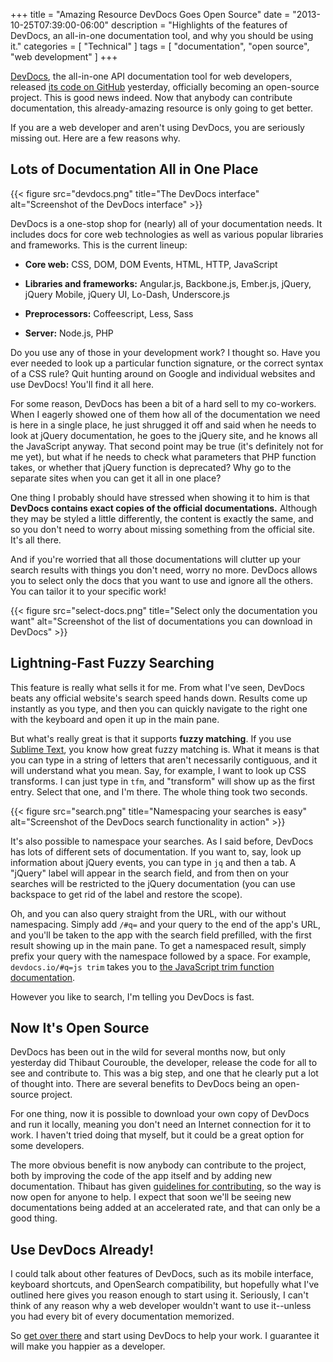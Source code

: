 +++
title = "Amazing Resource DevDocs Goes Open Source"
date = "2013-10-25T07:39:00-06:00"
description = "Highlights of the features of DevDocs, an all-in-one documentation tool, and why you should be using it."
categories = [ "Technical" ]
tags = [ "documentation", "open source", "web development" ]
+++

[DevDocs](http://devdocs.io), the all-in-one API documentation tool for web
developers, released [its code on GitHub](https://github.com/Thibaut/devdocs)
yesterday, officially becoming an open-source project. This is good news indeed.
Now that anybody can contribute documentation, this already-amazing resource is
only going to get better.

If you are a web developer and aren't using DevDocs, you are seriously missing
out. Here are a few reasons why.

<!--more-->

## Lots of Documentation All in One Place

{{< figure src="devdocs.png" title="The DevDocs interface" alt="Screenshot of the DevDocs interface" >}}

DevDocs is a one-stop shop for (nearly) all of your documentation needs. It
includes docs for core web technologies as well as various popular libraries and
frameworks. This is the current lineup:

-   **Core web:** CSS, DOM, DOM Events, HTML, HTTP, JavaScript

-   **Libraries and frameworks:** Angular.js, Backbone.js, Ember.js, jQuery,
    jQuery Mobile, jQuery UI, Lo-Dash, Underscore.js

-   **Preprocessors:** Coffeescript, Less, Sass

-   **Server:** Node.js, PHP

Do you use any of those in your development work? I thought so. Have you ever
needed to look up a particular function signature, or the correct syntax of a
CSS rule? Quit hunting around on Google and individual websites and use DevDocs!
You'll find it all here.

For some reason, DevDocs has been a bit of a hard sell to my co-workers. When I
eagerly showed one of them how all of the documentation we need is here in a
single place, he just shrugged it off and said when he needs to look at jQuery
documentation, he goes to the jQuery site, and he knows all the JavaScript
anyway. That second point may be true (it's definitely not for me yet), but what
if he needs to check what parameters that PHP function takes, or whether that
jQuery function is deprecated? Why go to the separate sites when you can get it
all in one place?

One thing I probably should have stressed when showing it to him is that
**DevDocs contains exact copies of the official documentations.** Although they
may be styled a little differently, the content is exactly the same, and so you
don't need to worry about missing something from the official site. It's all
there.

And if you're worried that all those documentations will clutter up your search
results with things you don't need, worry no more. DevDocs allows you to select
only the docs that you want to use and ignore all the others. You can tailor it
to your specific work!

{{< figure src="select-docs.png" title="Select only the documentation you want" alt="Screenshot of the list of documentations you can download in DevDocs" >}}

## Lightning-Fast Fuzzy Searching

This feature is really what sells it for me. From what I've seen, DevDocs beats
any official website's search speed hands down. Results come up instantly as you
type, and then you can quickly navigate to the right one with the keyboard and
open it up in the main pane.

But what's really great is that it supports **fuzzy matching**. If you use
[Sublime Text](http://www.sublimetext.com/), you know how great fuzzy matching
is. What it means is that you can type in a string of letters that aren't
necessarily contiguous, and it will understand what you mean. Say, for example,
I want to look up CSS transforms. I can just type in `tfm`, and "transform" will
show up as the first entry. Select that one, and I'm there. The whole thing took
two seconds.

{{< figure src="search.png" title="Namespacing your searches is easy" alt="Screenshot of the DevDocs search functionality in action" >}}

It's also possible to namespace your searches. As I said before, DevDocs has
lots of different sets of documentation. If you want to, say, look up
information about jQuery events, you can type in `jq` and then a tab. A "jQuery"
label will appear in the search field, and from then on your searches will be
restricted to the jQuery documentation (you can use backspace to get rid of the
label and restore the scope).

Oh, and you can also query straight from the URL, with our without namespacing.
Simply add `/#q=` and your query to the end of the app's URL, and you'll be
taken to the app with the search field prefilled, with the first result showing
up in the main pane. To get a namespaced result, simply prefix your query with
the namespace followed by a space. For example, `devdocs.io/#q=js trim` takes
you to
[the JavaScript trim function documentation](http://devdocs.io/#q=js%20trim).

However you like to search, I'm telling you DevDocs is fast.

## Now It's Open Source

DevDocs has been out in the wild for several months now, but only yesterday did
Thibaut Courouble, the developer, release the code for all to see and contribute
to. This was a big step, and one that he clearly put a lot of thought into.
There are several benefits to DevDocs being an open-source project.

For one thing, now it is possible to download your own copy of DevDocs and run
it locally, meaning you don't need an Internet connection for it to work. I
haven't tried doing that myself, but it could be a great option for some
developers.

The more obvious benefit is now anybody can contribute to the project, both by
improving the code of the app itself and by adding new documentation. Thibaut
has given
[guidelines for contributing](https://github.com/Thibaut/devdocs/blob/master/CONTRIBUTING.md),
so the way is now open for anyone to help. I expect that soon we'll be seeing
new documentations being added at an accelerated rate, and that can only be a
good thing.

## Use DevDocs Already!

I could talk about other features of DevDocs, such as its mobile interface,
keyboard shortcuts, and OpenSearch compatibility, but hopefully what I've
outlined here gives you reason enough to start using it. Seriously, I can't
think of any reason why a web developer wouldn't want to use it--unless you had
every bit of every documentation memorized.

So [get over there](http://devdocs.io) and start using DevDocs to help your
work. I guarantee it will make you happier as a developer.
